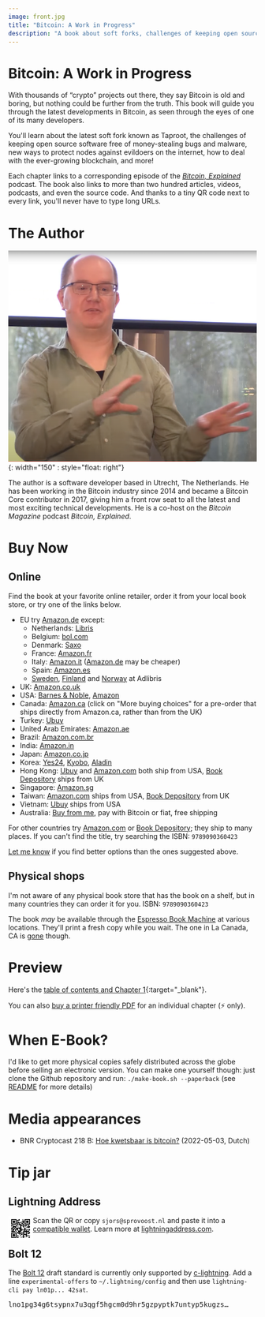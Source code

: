 ```yaml
---
image: front.jpg
title: "Bitcoin: A Work in Progress"
description: "A book about soft forks, challenges of keeping open source software free of money-stealing bugs, new ways to protect Bitcoin nodes against evildoers, and more!"
---
```


# Bitcoin: A Work in Progress

<!-- This text is also used on the back cover -->

With thousands of “crypto” projects out there, they say Bitcoin is old and boring, but nothing could be further from the truth. This book will guide you through the latest developments in Bitcoin, as seen through the eyes of one of its many developers.

You'll learn about the latest soft fork known as Taproot, the challenges of keeping open source software free of money-stealing bugs and malware, new ways to protect nodes against evildoers on the internet, how to deal with the ever-growing blockchain, and more!

Each chapter links to a corresponding episode of the [_Bitcoin, Explained_](https://podcastindex.org/podcast/3307835) podcast. The book also links to more than two hundred articles, videos, podcasts, and even the source code. And thanks to a tiny QR code next to every link, you'll never have to type long URLs.

# The Author

<!-- This text is also used on the back cover -->

![Sjors Provoost](sjors.png){: width="150" : style="float: right"}

The author is a software developer based in Utrecht, The Netherlands. He has been working in the Bitcoin industry since 2014 and became a Bitcoin Core contributor in 2017, giving him a front row seat to all the latest and most exciting technical developments. He is a co-host on the _Bitcoin Magazine_ podcast _Bitcoin, Explained_.

# Buy Now

## Online

Find the book at your favorite online retailer, order it from your local book store, or try one of the links below.

* EU try [Amazon.de](https://amzn.to/39Q5s6h) except:
  * Netherlands: [Libris](https://libris.nl/boeken/?tt=33780_12_425527_&r=%2Fboek%3Fauthortitle%3Dsjors-provoost%2Fbitcoin-a-work-in-progress--9789090360423)
  * Belgium: [bol.com](https://www.bol.com/be/nl/p/bitcoin-technical-innovations-from-the-trenches/9300000097695614/)
  * Denmark: [Saxo](https://www.saxo.com/dk/bitcoin-technical-innovations-from-the-trenches_bog_9789090360423)
  * France: [Amazon.fr](https://www.amazon.fr/Bitcoin-Technical-innovations-Sjors-Provoost/dp/9090360425)
  * Italy: [Amazon.it](https://www.amazon.it/Bitcoin-Progress-Technical-innovations-trenches/dp/9090360425/)  ([Amazon.de](https://amzn.to/39Q5s6h) may be cheaper)
  * Spain: [Amazon.es](https://www.amazon.es/Bitcoin-Technical-innovations-Sjors-Provoost/dp/9090360425)
  * [Sweden](https://www.adlibris.com/se/bok/bitcoin-technical-innovations-from-the-trenches-9789090360423), [Finland](https://www.adlibris.com/fi/kirja/bitcoin-technical-innovations-from-the-trenches-9789090360423) and [Norway](https://www.adlibris.com/no/bok/bitcoin-technical-innovations-from-the-trenches-9789090360423) at Adlibris
* UK: [Amazon.co.uk](https://amzn.to/3M5OZck)
* USA: [Barnes & Noble](https://www.barnesandnoble.com/w/bitcoin-sjors-provoost/1141408481), [Amazon](https://amzn.to/3PbclPz)
* Canada: [Amazon.ca](https://www.amazon.ca/Bitcoin-Technical-innovations-Sjors-Provoost/dp/9090360425) (click on "More buying choices" for a pre-order that ships directly from Amazon.ca, rather than from the UK)
* Turkey: [Ubuy](https://www.ubuy.com.tr/en/product/4XF8KHKA8-bitcoin-technical-innovations-from-the-trenches)
* United Arab Emirates: [Amazon.ae](https://www.amazon.ae/Bitcoin-Technical-innovations-Sjors-Provoost/dp/9090360425)
* Brazil: [Amazon.com.br](https://www.amazon.com.br/s?k=9789090360423)
* India: [Amazon.in](https://www.amazon.in/dp/9090360425)
* Japan: [Amazon.co.jp](https://www.amazon.co.jp/Bitcoin-Technical-innovations-Sjors-Provoost/dp/9090360425/)
* Korea: [Yes24](http://www.yes24.com/product/goods/109180444), [Kyobo](https://www.kyobobook.co.kr/product/detailViewEng.laf?ejkGb=BNT&mallGb=ENG&barcode=9789090360423), [Aladin](https://www.aladin.co.kr/shop/wproduct.aspx?ItemId=294118397)
* Hong Kong: [Ubuy](https://www.ubuy.hk/en/product/4XF8KHKA8-bitcoin-technical-innovations-from-the-trenches) and [Amazon.com](https://amzn.to/3PbclPz) both ship from USA, [Book Depository](https://www.bookdepository.com/Bitcoin-Sjors-Provoost/9789090360423) ships from UK
* Singapore: [Amazon.sg](https://www.amazon.sg/Bitcoin-Technical-innovations-Sjors-Provoost/dp/9090360425)
* Taiwan: [Amazon.com](https://amzn.to/3PbclPz) ships from USA, [Book Depository](https://www.bookdepository.com/Bitcoin-Sjors-Provoost/9789090360423) from UK
* Vietnam: [Ubuy](https://www.ubuy.vn/en/product/4XF8KHKA8-bitcoin-technical-innovations-from-the-trenches)  ships from USA
* Australia: [Buy from me](https://shop.purpledunes.com/product/bitcoin-a-work-in-progress/), pay with Bitcoin or fiat, free shipping

For other countries try [Amazon.com](https://amzn.to/3PbclPz) or [Book Depository](https://www.bookdepository.com/Bitcoin-Sjors-Provoost/9789090360423); they ship to many places. If you can't find the title, try searching the ISBN: `9789090360423`

[Let me know](mailto:sjors@sprovoost.nl) if you find better options than the ones suggested above.

## Physical shops

I'm not aware of any physical book store that has the book on a shelf, but in many countries they can order it for you. ISBN: `9789090360423`

The book _may_ be available through the [Espresso Book Machine](https://net.ondemandbooks.com/odb/lsi/9789090360423) at various locations. They'll print a fresh copy while you wait. The one in La Canada, CA is [gone](https://twitter.com/jurvistan/status/1523008386215800832) though.

# Preview

Here's the [table of contents and Chapter 1](preview.pdf){:target="_blank"}.

You can also [buy a printer friendly PDF](https://shop.purpledunes.com/product-category/chapters/) for an individual chapter (⚡ only).

# When E-Book?

I'd like to get more physical copies safely distributed across the globe before selling an electronic version. You can make one yourself though: just clone the Github repository and run: `./make-book.sh --paperback` (see [README](https://github.com/sjors/nado-book#readme) for more details)

# Media appearances

* BNR Cryptocast 218 B: [Hoe kwetsbaar is bitcoin?](https://www.bnr.nl/podcast/cryptocast/10474959/218-b-hoe-kwetsbaar-is-bitcoin) (2022-05-03, Dutch)

# Tip jar

## Lightning Address

<p><img src="ln-email.png" width="50" align="left"/>
Scan the QR or copy <code>sjors@sprovoost.nl</code> and paste it into a <a href="https://github.com/andrerfneves/lightning-address/blob/master/README.md#wallets-supported">compatible wallet</a>. Learn more at <a href="https://lightningaddress.com">lightningaddress.com</a>.</p>

## Bolt 12

<p>
The <a href="https://bolt12.org">Bolt 12</a> draft standard is currently only supported by <a href="https://github.com/ElementsProject/lightning#core-lightning-cln-a-specification-compliant-lightning-network-implementation-in-c">c-lightning</a>. Add a line <code>experimental-offers</code> to <code>~/.lightning/config</code> and then use <code>lightning-cli pay ln01p... 42sat</code>.
</p>

<pre  style="white-space: nowrap; overflow: hidden; text-overflow: ellipsis; width: 450px;">lno1pg34g6tsypnx7u3qgf5hgcm0d9hr5gzpyptk7untyp5kugzswfhkwun9wde3grjndfhhyueq2pex7an0daehg83qxalcjym827wseh7zsvauxgap6q23fm4yp4yve6rdx83esg37pjelqsqk0mxa75uwy2j8qpyce7vet0xn8vfq4yjq02r4rly6agvhy0jvqp2r0cdl6fsl3qu72jf5wvlr3hgkmzlgg5ezut4q9z50saxvnaqtq</pre>
